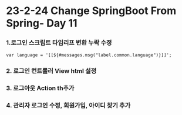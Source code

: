 # 23-2-24 Change SpringBoot From Spring- Day 11

### 1.로그인 스크립트 타임리프 변환 누락 수정

`var language = '[[${#messages.msg("label.common.language")}]]';`

### 2. 로그인 컨트롤러 View html 설정

### 3. 로그아웃 Action th추가

### 4. 관리자 로그인 수정, 회원가입, 아이디 찾기 추가
